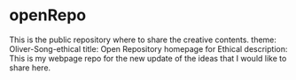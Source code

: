 # openRepo
This is the public repository where to share the creative contents. 
theme: Oliver-Song-ethical
title: Open Repository homepage for Ethical 
description: This is my webpage repo for the new update of the ideas that I would like to share here. 
